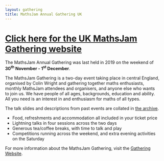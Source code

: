```yaml
---
layout: gathering
title: MathsJam Annual Gathering UK
---
```


# [Click here for the UK MathsJam Gathering website](https://www.solipsys.co.uk/cgi-bin/MJ_Wiki.py)

The MathsJam Annual Gathering was last held in 2019 on the weekend of
**30<sup>th</sup> November - 1<sup>st</sup> December**.  

The MathsJam Gathering is a two-day event taking place in central England, organised by Colin Wright and gathering together maths enthusiasts, monthly MathsJam attendees and organisers, and anyone else who wants to join us. We have people of all ages, backgrounds, education and ability. All you need is an interest in and enthusiasm for maths of all types.

The talk slides and descriptions from past events are collated in [the archive](archive).

* Food, refreshments and accommodation all included in your ticket price
* Lightning talks in four sessions across the two days
* Generous tea/coffee breaks, with time to talk and play
* Competitions running across the weekend, and extra evening activities on the Saturday

For more information about the MathsJam Gathering, visit the [Gathering Website](https://www.solipsys.co.uk/cgi-bin/MJ_Wiki.py).
